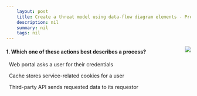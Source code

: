 ```yaml
---
    layout: post
    title: Create a threat model using data-flow diagram elements - Process - The task element
    description: nil
    summary: nil
    tags: nil
---
```



 <a target="_blank" href="https://docs.microsoft.com/en-us/learn/modules/tm-create-a-threat-model-using-foundational-data-flow-diagram-elements/2-process-the-task-element/"><i class="fas fa-external-link-alt"></i> </a>
 <img align="right" src="https://docs.microsoft.com/en-us/learn/achievements/create-a-threat-model-using-data-flow-diagram-elements.svg">
####  1. Which one of these actions best describes a process?


<i class='fas fa-check-square' style='color: Dodgerblue;'></i> &nbsp;&nbsp;Web portal asks a user for their credentials

<i class='far fa-square'></i> &nbsp;&nbsp;Cache stores service-related cookies for a user

<i class='far fa-square'></i> &nbsp;&nbsp;Third-party API sends requested data to its requestor
<br />
<br />
<br />
